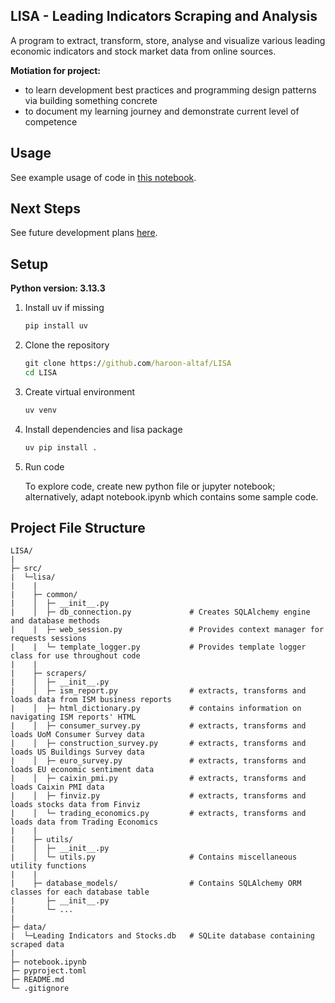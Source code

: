 ## LISA - Leading Indicators Scraping and Analysis
A program to extract, transform, store, analyse and visualize various leading economic indicators and stock market data from online sources.

**Motiation for project:** 
- to learn development best practices and programming design patterns via building something concrete
- to document my learning journey and demonstrate current level of competence


## Usage
See example usage of code in [this notebook](https://github.com/haroon-altaf/lisp/blob/main/notebook.ipynb).


## Next Steps
See future development plans [here](https://github.com/users/haroon-altaf/projects/2).


## Setup
**Python version: 3.13.3**

1. Install uv if missing
   ```cmd
   pip install uv  
2. Clone the repository
   ```cmd
   git clone https://github.com/haroon-altaf/LISA
   cd LISA
3. Create virtual environment
   ```cmd
   uv venv
4. Install dependencies and lisa package
   ```cmd
   uv pip install .
5. Run code
   
   To explore code, create new python file or jupyter notebook; alternatively, adapt notebook.ipynb which contains some sample code.


## Project File Structure
   ```text
   LISA/
   |
   ├─ src/
   |  └─lisa/
   |    |
   |    ├─ common/
   |    │  ├─ __init__.py
   |    │  ├─ db_connection.py             # Creates SQLAlchemy engine and database methods
   |    |  ├─ web_session.py               # Provides context manager for requests sessions
   |    |  └─ template_logger.py           # Provides template logger class for use throughout code
   |    |
   |    ├─ scrapers/
   |    │  ├─ __init__.py
   |    │  ├─ ism_report.py                # extracts, transforms and loads data from ISM business reports
   |    │  ├─ html_dictionary.py           # contains information on navigating ISM reports' HTML
   |    │  ├─ consumer_survey.py           # extracts, transforms and loads UoM Consumer Survey data
   |    │  ├─ construction_survey.py       # extracts, transforms and loads US Buildings Survey data
   |    │  ├─ euro_survey.py               # extracts, transforms and loads EU economic sentiment data
   |    │  ├─ caixin_pmi.py                # extracts, transforms and loads Caixin PMI data
   |    │  ├─ finviz.py                    # extracts, transforms and loads stocks data from Finviz
   |    │  └─ trading_economics.py         # extracts, transforms and loads data from Trading Economics
   |    |
   |    ├─ utils/
   |    │  ├─ __init__.py
   |    │  └─ utils.py                     # Contains miscellaneous utility functions
   |    | 
   |    ├─ database_models/                # Contains SQLAlchemy ORM classes for each database table
   |       ├─ __init__.py
   |       └─ ...
   |
   ├─ data/
   |  └─Leading Indicators and Stocks.db   # SQLite database containing scraped data
   |
   ├─ notebook.ipynb
   ├─ pyproject.toml
   ├─ README.md
   └─ .gitignore
   ```

